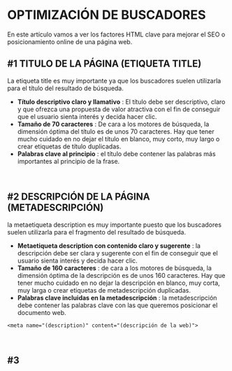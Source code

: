 # OPTIMIZACIÓN DE BUSCADORES
En este artículo vamos a ver los factores HTML clave para mejorar el SEO o posicionamiento online de una página web.

## #1 TITULO DE LA PÁGINA (ETIQUETA TITLE)
La etiqueta title es muy importante ya que los buscadores suelen utilizarla para el título del resultado de búsqueda.
* **Título descriptivo claro y llamativo** : El título debe ser descriptivo, claro y que ofrezca una propuesta de valor atractiva con el fin de conseguir que el usuario sienta interés y decida hacer clic.
* **Tamaño de 70 caracteres** : De cara a los motores de búsqueda, la dimensión óptima del título es de unos 70 caracteres. Hay que tener mucho cuidado en no dejar el título en blanco, muy corto, muy largo o crear etiquetas de título duplicadas.
* **Palabras clave al principio** : el título debe contener las palabras más importantes al principio de la frase.
<br>

## #2 DESCRIPCIÓN DE LA PÁGINA (METADESCRIPCIÓN)
la metaetiqueta description es muy importante puesto que los buscadores suelen utilizarla para el fragmento del resultado de búsqueda.
* **Metaetiqueta description con contenido claro y sugerente** : la descripción debe ser clara y sugerente con el fin de conseguir que el usuario sienta interés y decida hacer clic.
* **Tamaño de 160 caracteres** : de cara a los motores de búsqueda, la dimensión óptima de la descripción es de unos 160 caracteres. Hay que tener mucho cuidado en no dejar la descripción en blanco, muy corta, muy larga o crear etiquetas de metadescripción duplicadas.
* **Palabras clave incluidas en la metadescripción** : la metadescripción debe contener las palabras clave con las que queremos posicionar el documento web.

~~~
<meta name="(description)" content="(descripción de la web)">
~~~

<br>

## #3 









